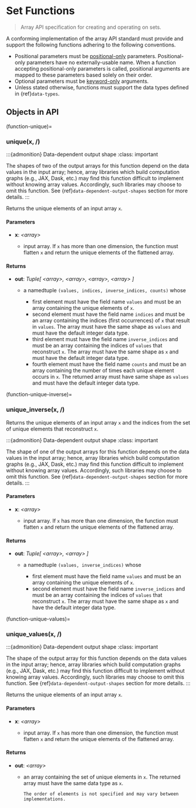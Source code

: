 # Set Functions

> Array API specification for creating and operating on sets.

A conforming implementation of the array API standard must provide and support the following functions adhering to the following conventions.

-   Positional parameters must be [positional-only](https://www.python.org/dev/peps/pep-0570/) parameters. Positional-only parameters have no externally-usable name. When a function accepting positional-only parameters is called, positional arguments are mapped to these parameters based solely on their order.
-   Optional parameters must be [keyword-only](https://www.python.org/dev/peps/pep-3102/) arguments.
-   Unless stated otherwise, functions must support the data types defined in {ref}`data-types`.

## Objects in API

<!-- NOTE: please keep the functions in alphabetical order -->

(function-unique)=
### unique(x, /)

:::{admonition} Data-dependent output shape
:class: important

The shapes of two of the output arrays for this function depend on the data values in the input array; hence, array libraries which build computation graphs (e.g., JAX, Dask, etc.) may find this function difficult to implement without knowing array values. Accordingly, such libraries may choose to omit this function. See {ref}`data-dependent-output-shapes` section for more details.
:::

Returns the unique elements of an input array `x`.

#### Parameters

-   **x**: _&lt;array&gt;_

    -   input array. If `x` has more than one dimension, the function must flatten `x` and return the unique elements of the flattened array.

#### Returns

-   **out**: _Tuple\[ &lt;array&gt;, &lt;array&gt;, &lt;array&gt;, &lt;array&gt; ]_

    -   a namedtuple `(values, indices, inverse_indices, counts)` whose

        -   first element must have the field name `values` and must be an array containing the unique elements of `x`.
        -   second element must have the field name `indices` and must be an array containing the indices (first occurrences) of `x` that result in `values`. The array must have the same shape as `values` and must have the default integer data type.
        -   third element must have the field name `inverse_indices` and must be an array containing the indices of `values` that reconstruct `x`. The array must have the same shape as `x` and must have the default integer data type.
        -   fourth element must have the field name `counts` and must be an array containing the number of times each unique element occurs in `x`. The returned array must have same shape as `values` and must have the default integer data type.

(function-unique-inverse)=
### unique_inverse(x, /)

Returns the unique elements of an input array `x` and the indices from the set of unique elements that reconstruct `x`.

:::{admonition} Data-dependent output shape
:class: important

The shape of one of the output arrays for this function depends on the data values in the input array; hence, array libraries which build computation graphs (e.g., JAX, Dask, etc.) may find this function difficult to implement without knowing array values. Accordingly, such libraries may choose to omit this function. See {ref}`data-dependent-output-shapes` section for more details.
:::

#### Parameters

-   **x**: _&lt;array&gt;_

    -   input array. If `x` has more than one dimension, the function must flatten `x` and return the unique elements of the flattened array.

#### Returns

-   **out**: _Tuple\[ &lt;array&gt;, &lt;array&gt; ]_

    -   a namedtuple `(values, inverse_indices)` whose

        -   first element must have the field name `values` and must be an array containing the unique elements of `x`.
        -   second element must have the field name `inverse_indices` and must be an array containing the indices of `values` that reconstruct `x`. The array must have the same shape as `x` and have the default integer data type.

(function-unique-values)=
### unique_values(x, /)

:::{admonition} Data-dependent output shape
:class: important

The shape of the output array for this function depends on the data values in the input array; hence, array libraries which build computation graphs (e.g., JAX, Dask, etc.) may find this function difficult to implement without knowing array values. Accordingly, such libraries may choose to omit this function. See {ref}`data-dependent-output-shapes` section for more details.
:::

Returns the unique elements of an input array `x`.

#### Parameters

-   **x**: _&lt;array&gt;_

    -   input array. If `x` has more than one dimension, the function must flatten `x` and return the unique elements of the flattened array.

#### Returns

-   **out**: _&lt;array&gt;_

    -   an array containing the set of unique elements in `x`. The returned array must have the same data type as `x`.

        ```{note}
        The order of elements is not specified and may vary between implementations.
        ```